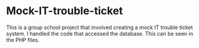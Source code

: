 # Mock-IT-trouble-ticket

This is a group school project that involved creating a mock IT trouble ticket system.
I handled the code that accessed the database. This can be seen in the PHP files.
